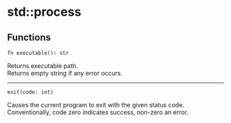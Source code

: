 # std::process

## Functions

```
fn executable(): str
```
Returns executable path.\
Returns empty string if any error occurs. 

---

```
exit(code: int)
```
Causes the current program to exit with the given status code.\
Conventionally, code zero indicates success, non-zero an error.
